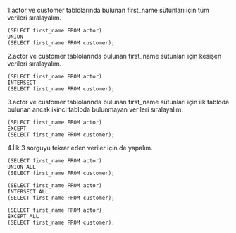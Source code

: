 1.actor ve customer tablolarında bulunan first_name sütunları için tüm verileri sıralayalım.   
```
(SELECT first_name FROM actor)
UNION
(SELECT first_name FROM customer);
```


2.actor ve customer tablolarında bulunan first_name sütunları için kesişen verileri sıralayalım.   
```
(SELECT first_name FROM actor)
INTERSECT
(SELECT first_name FROM customer);
```


3.actor ve customer tablolarında bulunan first_name sütunları için ilk tabloda bulunan ancak ikinci tabloda bulunmayan verileri sıralayalım.   
```
(SELECT first_name FROM actor)
EXCEPT
(SELECT first_name FROM customer);
```

4.İlk 3 sorguyu tekrar eden veriler için de yapalım.   
```
(SELECT first_name FROM actor)
UNION ALL
(SELECT first_name FROM customer);

(SELECT first_name FROM actor)
INTERSECT ALL
(SELECT first_name FROM customer);

(SELECT first_name FROM actor)
EXCEPT ALL
(SELECT first_name FROM customer);
```
